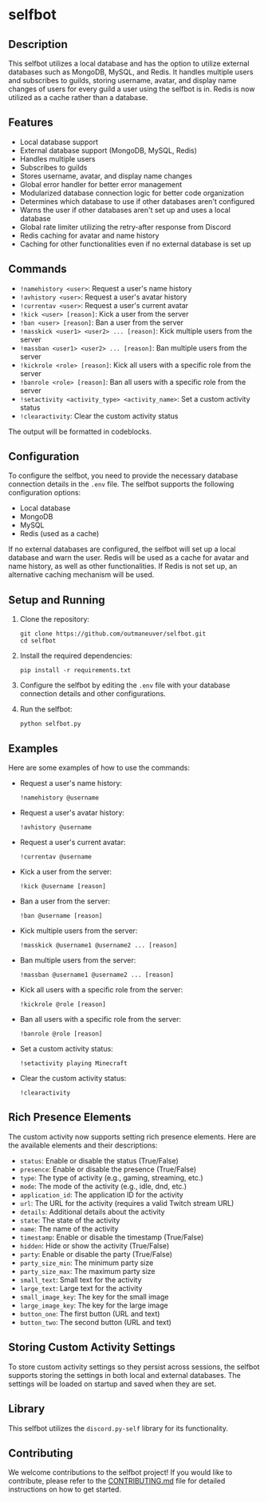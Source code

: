 # selfbot

## Description

This selfbot utilizes a local database and has the option to utilize external databases such as MongoDB, MySQL, and Redis. It handles multiple users and subscribes to guilds, storing username, avatar, and display name changes of users for every guild a user using the selfbot is in. Redis is now utilized as a cache rather than a database.

## Features

- Local database support
- External database support (MongoDB, MySQL, Redis)
- Handles multiple users
- Subscribes to guilds
- Stores username, avatar, and display name changes
- Global error handler for better error management
- Modularized database connection logic for better code organization
- Determines which database to use if other databases aren't configured
- Warns the user if other databases aren't set up and uses a local database
- Global rate limiter utilizing the retry-after response from Discord
- Redis caching for avatar and name history
- Caching for other functionalities even if no external database is set up

## Commands

- `!namehistory <user>`: Request a user's name history
- `!avhistory <user>`: Request a user's avatar history
- `!currentav <user>`: Request a user's current avatar
- `!kick <user> [reason]`: Kick a user from the server
- `!ban <user> [reason]`: Ban a user from the server
- `!masskick <user1> <user2> ... [reason]`: Kick multiple users from the server
- `!massban <user1> <user2> ... [reason]`: Ban multiple users from the server
- `!kickrole <role> [reason]`: Kick all users with a specific role from the server
- `!banrole <role> [reason]`: Ban all users with a specific role from the server
- `!setactivity <activity_type> <activity_name>`: Set a custom activity status
- `!clearactivity`: Clear the custom activity status

The output will be formatted in codeblocks.

## Configuration

To configure the selfbot, you need to provide the necessary database connection details in the `.env` file. The selfbot supports the following configuration options:

- Local database
- MongoDB
- MySQL
- Redis (used as a cache)

If no external databases are configured, the selfbot will set up a local database and warn the user. Redis will be used as a cache for avatar and name history, as well as other functionalities. If Redis is not set up, an alternative caching mechanism will be used.

## Setup and Running

1. Clone the repository:
   ```
   git clone https://github.com/outmaneuver/selfbot.git
   cd selfbot
   ```

2. Install the required dependencies:
   ```
   pip install -r requirements.txt
   ```

3. Configure the selfbot by editing the `.env` file with your database connection details and other configurations.

4. Run the selfbot:
   ```
   python selfbot.py
   ```

## Examples

Here are some examples of how to use the commands:

- Request a user's name history:
  ```
  !namehistory @username
  ```

- Request a user's avatar history:
  ```
  !avhistory @username
  ```

- Request a user's current avatar:
  ```
  !currentav @username
  ```

- Kick a user from the server:
  ```
  !kick @username [reason]
  ```

- Ban a user from the server:
  ```
  !ban @username [reason]
  ```

- Kick multiple users from the server:
  ```
  !masskick @username1 @username2 ... [reason]
  ```

- Ban multiple users from the server:
  ```
  !massban @username1 @username2 ... [reason]
  ```

- Kick all users with a specific role from the server:
  ```
  !kickrole @role [reason]
  ```

- Ban all users with a specific role from the server:
  ```
  !banrole @role [reason]
  ```

- Set a custom activity status:
  ```
  !setactivity playing Minecraft
  ```

- Clear the custom activity status:
  ```
  !clearactivity
  ```

## Rich Presence Elements

The custom activity now supports setting rich presence elements. Here are the available elements and their descriptions:

- `status`: Enable or disable the status (True/False)
- `presence`: Enable or disable the presence (True/False)
- `type`: The type of activity (e.g., gaming, streaming, etc.)
- `mode`: The mode of the activity (e.g., idle, dnd, etc.)
- `application_id`: The application ID for the activity
- `url`: The URL for the activity (requires a valid Twitch stream URL)
- `details`: Additional details about the activity
- `state`: The state of the activity
- `name`: The name of the activity
- `timestamp`: Enable or disable the timestamp (True/False)
- `hidden`: Hide or show the activity (True/False)
- `party`: Enable or disable the party (True/False)
- `party_size_min`: The minimum party size
- `party_size_max`: The maximum party size
- `small_text`: Small text for the activity
- `large_text`: Large text for the activity
- `small_image_key`: The key for the small image
- `large_image_key`: The key for the large image
- `button_one`: The first button (URL and text)
- `button_two`: The second button (URL and text)

## Storing Custom Activity Settings

To store custom activity settings so they persist across sessions, the selfbot supports storing the settings in both local and external databases. The settings will be loaded on startup and saved when they are set.

## Library

This selfbot utilizes the `discord.py-self` library for its functionality.

## Contributing

We welcome contributions to the selfbot project! If you would like to contribute, please refer to the [CONTRIBUTING.md](CONTRIBUTING.md) file for detailed instructions on how to get started.
